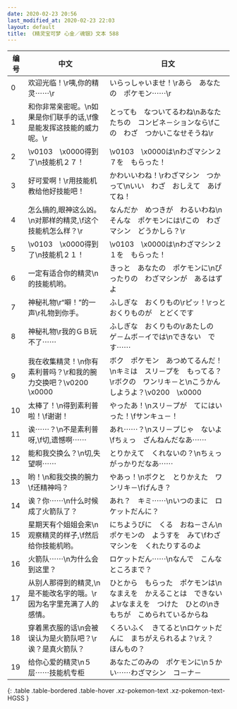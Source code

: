 ```yaml
---
date: 2020-02-23 20:56
last_modified_at: 2020-02-23 22:03
layout: default
title: 《精灵宝可梦 心金／魂银》文本 588
---
```

| 编号 | 中文 | 日文 |
| ---- | ---- | ---- |
| 0 | 欢迎光临！\r咦,你的精灵⋯⋯\r | いらっしゃいませ！\rあら　あなたの　ポケモン⋯⋯\r |
| 1 | 和你非常亲密呢。\n如果是你们联手的话,\f像是能发挥这技能的威力呢。\r | とっても　なついてるわね\nあなたたちの　コンビネ－ションなら\fこの　わざ　つかいこなせそうね\r |
| 2 | \v0103　\x0000得到了\n技能机２７！ | \v0103　\x0000は\nわざマシン２７を　もらった！ |
| 3 | 好可爱啊！\r用技能机教给他好技能吧！ | かわいいわね！\rわざマシン　つかって\nいい　わざ　おしえて　あげてね！ |
| 4 | 怎么搞的,眼神这么凶。\n对那样的精灵,\f这个技能机怎么样？\r | なんだか　めつきが　わるいわね\nそんな　ポケモンには\fこの　わざマシン　どうかしら？\r |
| 5 | \v0103　\x0000得到了\n技能机２１！ | \v0103　\x0000は\nわざマシン２１を　もらった！ |
| 6 | 一定有适合你的精灵\n的技能机哟。 | きっと　あなたの　ポケモンに\nぴったりの　わざマシンが　あるはずよ |
| 7 | 神秘礼物\r“噼！”的一声\r礼物到你手。 | ふしぎな　おくりもの\rピッ！\rっと　おくりものが　とどくです |
| 8 | 神秘礼物\r我的ＧＢ玩不了⋯⋯ | ふしぎな　おくりもの\rあたしの　ゲ－ムボ－イでは\nできない　です⋯⋯ |
| 9 | 我在收集精灵！\n你有素利普吗？\r和我的腕力交换吧？\v0200　\x0000 | ボク　ポケモン　あつめてるんだ！\nキミは　スリ－プを　もってる？\rボクの　ワンリキ－と\nこうかん　しようよ？\v0200　\x0000 |
| 10 | 太棒了！\n得到素利普啦！\f谢谢！ | やったあ！\nスリ－プが　てにはいった！\fサンキュ－！ |
| 11 | 诶⋯⋯？\n不是素利普呀,\f切,遗憾啊⋯⋯ | あれ⋯⋯？\nスリ－プじゃ　ないよ\fちぇっ　ざんねんだなあ⋯⋯ |
| 12 | 能和我交换么？\n切,失望啊⋯⋯ | とりかえて　くれないの？\nちぇっ　がっかりだなあ⋯⋯ |
| 13 | 哟！\n和我交换的腕力\f还精神吗？ | やあっ！\nボクと　とりかえた　ワンリキ－\fげんき？ |
| 14 | 诶？你⋯⋯\n什么时候成了火箭队了？ | あれ？　キミ⋯⋯\nいつのまに　ロケットだんに？ |
| 15 | 星期天有个姐姐会来\n观察精灵的样子,\f然后给你技能机哟。 | にちようびに　くる　おね－さん\nポケモンの　ようすを　みて\fわざマシンを　くれたりするのよ |
| 16 | 火箭队⋯⋯\n为什么会到这里？ | ロケットだん⋯⋯\nなんで　こんなところまで？ |
| 17 | 从别人那得到的精灵,\n是不能改名字的哦。\r因为名字里充满了人的感情。 | ひとから　もらった　ポケモンは\nなまえを　かえることは　できないよ\rなまえを　つけた　ひとの\nきもちが　こめられているからね |
| 18 | 穿着黑衣服的话\n会被误认为是火箭队吧？\r诶？是真火箭队？ | くろいふく　きてると\nロケットだんに　まちがえられるよ？\rえ？　ほんもの？ |
| 19 | 给你心爱的精灵\n５层⋯⋯技能机专柜 | あなたごのみの　ポケモンに\n５かい⋯⋯わざマシン　コ－ナ－ |
{: .table .table-bordered .table-hover .xz-pokemon-text .xz-pokemon-text-HGSS }